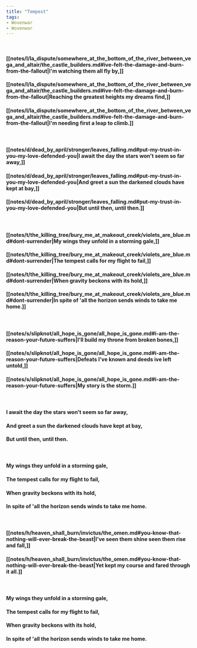 ```yaml
---
title: "Tempest"
tags:
- Wovenwar
- Wovenwar
---
```

&nbsp;
#### [[notes/l/la_dispute/somewhere_at_the_bottom_of_the_river_between_vega_and_altair/the_castle_builders.md#ive-felt-the-damage-and-burn-from-the-fallout|I'm watching them all fly by,]]
#### [[notes/l/la_dispute/somewhere_at_the_bottom_of_the_river_between_vega_and_altair/the_castle_builders.md#ive-felt-the-damage-and-burn-from-the-fallout|Reaching the greatest heights my dreams find,]]
#### [[notes/l/la_dispute/somewhere_at_the_bottom_of_the_river_between_vega_and_altair/the_castle_builders.md#ive-felt-the-damage-and-burn-from-the-fallout|I'm needing first a leap to climb.]]
&nbsp;
#### [[notes/d/dead_by_april/stronger/leaves_falling.md#put-my-trust-in-you-my-love-defended-you|I await the day the stars won't seem so far away,]]
#### [[notes/d/dead_by_april/stronger/leaves_falling.md#put-my-trust-in-you-my-love-defended-you|And greet a sun the darkened clouds have kept at bay,]]
#### [[notes/d/dead_by_april/stronger/leaves_falling.md#put-my-trust-in-you-my-love-defended-you|But until then, until then.]]
&nbsp;
#### [[notes/t/the_killing_tree/bury_me_at_makeout_creek/violets_are_blue.md#dont-surrender|My wings they unfold in a storming gale,]]
#### [[notes/t/the_killing_tree/bury_me_at_makeout_creek/violets_are_blue.md#dont-surrender|The tempest calls for my flight to fail,]]
#### [[notes/t/the_killing_tree/bury_me_at_makeout_creek/violets_are_blue.md#dont-surrender|When gravity beckons with its hold,]]
#### [[notes/t/the_killing_tree/bury_me_at_makeout_creek/violets_are_blue.md#dont-surrender|In spite of 'all the horizon sends winds to take me home.]]
&nbsp;
#### [[notes/s/slipknot/all_hope_is_gone/all_hope_is_gone.md#i-am-the-reason-your-future-suffers|I'll build my throne from broken bones,]]
#### [[notes/s/slipknot/all_hope_is_gone/all_hope_is_gone.md#i-am-the-reason-your-future-suffers|Defeats I've known and deeds ive left untold,]]
#### [[notes/s/slipknot/all_hope_is_gone/all_hope_is_gone.md#i-am-the-reason-your-future-suffers|My story is the storm.]]
&nbsp;
#### I await the day the stars won't seem so far away,
#### And greet a sun the darkened clouds have kept at bay,
#### But until then, until then.
&nbsp;
#### My wings they unfold in a storming gale,
#### The tempest calls for my flight to fail,
#### When gravity beckons with its hold,
#### In spite of 'all the horizon sends winds to take me home.
&nbsp;
#### [[notes/h/heaven_shall_burn/invictus/the_omen.md#you-know-that-nothing-will-ever-break-the-beast|I've seen them shine seen them rise and fall,]]
#### [[notes/h/heaven_shall_burn/invictus/the_omen.md#you-know-that-nothing-will-ever-break-the-beast|Yet kept my course and fared through it all.]]
&nbsp;
#### My wings they unfold in a storming gale,
#### The tempest calls for my flight to fail,
#### When gravity beckons with its hold,
#### In spite of 'all the horizon sends winds to take me home.
